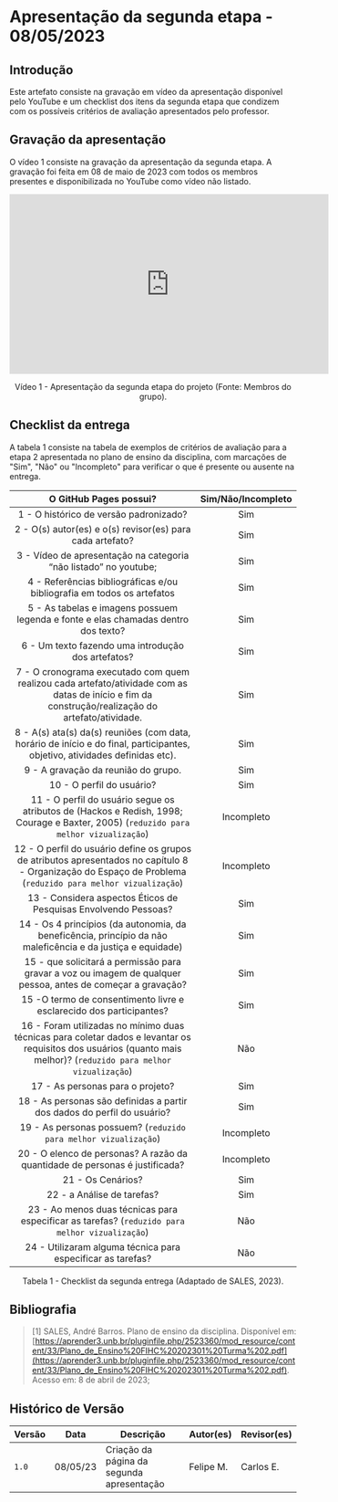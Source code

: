 # Apresentação da segunda etapa - 08/05/2023

## Introdução

Este artefato consiste na gravação em vídeo da apresentação disponível pelo YouTube e um checklist dos itens da segunda etapa que condizem com os possíveis critérios de avaliação apresentados pelo professor.

## Gravação da apresentação

O vídeo 1 consiste na gravação da apresentação da segunda etapa. A gravação foi feita em 08 de maio de 2023 com todos os membros presentes e disponibilizada no YouTube como vídeo não listado.

<center>

<iframe width="560" height="315" src="https://www.youtube.com/embed/9z51UecbWsQ" title="YouTube video player" frameborder="0" allow="accelerometer; autoplay; clipboard-write; encrypted-media; gyroscope; picture-in-picture; web-share" allowfullscreen></iframe>

Vídeo 1 - Apresentação da segunda etapa do projeto (Fonte: Membros do grupo).

</center>

## Checklist da entrega

A tabela 1 consiste na tabela de exemplos de critérios de avaliação para a etapa 2 apresentada no plano de ensino da disciplina, com marcações de "Sim", "Não" ou "Incompleto" para verificar o que é presente ou ausente na entrega.

<center>

|**O GitHub Pages possui?**|**Sim/Não/Incompleto**|
|:------------------------:|:--------------------:|
|1 - O histórico de versão padronizado?| Sim |
|2 - O(s) autor(es) e o(s) revisor(es) para cada artefato?| Sim |
|3 - Vídeo de apresentação na categoria “não listado” no youtube;| Sim |
|4 - Referências bibliográficas e/ou bibliografia em todos os artefatos| Sim |
|5 - As tabelas e imagens possuem legenda e fonte e elas chamadas dentro dos texto?| Sim|
|6 - Um texto fazendo uma introdução dos artefatos?|Sim|
|7 - O cronograma executado com quem realizou cada artefato/atividade com as datas de início e fim da construção/realização do artefato/atividade.|Sim|
|8 - A(s) ata(s) da(s) reuniões (com data, horário de início e do final, participantes, objetivo, atividades definidas etc).|Sim|
|9 - A gravação da reunião do grupo.|Sim|
|10 - O perfil do usuário?|Sim|
|11 - O perfil do usuário segue os atributos de (Hackos e Redish, 1998; Courage e Baxter, 2005) (`reduzido para melhor vizualização`)|Incompleto|
|12 - O perfil do usuário define os grupos de atributos apresentados no capítulo 8 - Organização do Espaço de Problema (`reduzido para melhor vizualização`)|Incompleto|
|13 - Considera aspectos Éticos de Pesquisas Envolvendo Pessoas?|Sim|
|14 - Os 4 princípios (da autonomia, da beneficência, princípio da não maleficência e da justiça e equidade)|Sim|
|15 - que solicitará a permissão para gravar a voz ou imagem de qualquer pessoa, antes de começar a gravação?|Sim|
|15 -O termo de consentimento livre e esclarecido dos participantes?|Sim|
|16 - Foram utilizadas no mínimo duas técnicas para coletar dados e levantar os requisitos dos usuários (quanto mais melhor)? (`reduzido para melhor vizualização`) |Não|
|17 - As personas para o projeto?|Sim|
|18 - As personas são definidas a partir dos dados do perfil do usuário?|Sim|
|19 - As personas possuem? (`reduzido para melhor vizualização`)|Incompleto|
|20 - O elenco de personas? A razão da quantidade de personas é justificada?|Incompleto|
|21 - Os Cenários?|Sim|
|22 - a Análise de tarefas?|Sim|
|23 - Ao menos duas técnicas para especificar as tarefas? (`reduzido para melhor vizualização`)|Não|
|24 - Utilizaram alguma técnica para especificar as tarefas?|Não|

Tabela 1 - Checklist da segunda entrega (Adaptado de SALES, 2023).

</center>

## Bibliografia

> [1] SALES, André Barros. Plano de ensino da disciplina. Disponível em: [https://aprender3.unb.br/pluginfile.php/2523360/mod_resource/content/33/Plano_de_Ensino%20FIHC%20202301%20Turma%202.pdf](https://aprender3.unb.br/pluginfile.php/2523360/mod_resource/content/33/Plano_de_Ensino%20FIHC%20202301%20Turma%202.pdf). Acesso em: 8 de abril de 2023;

## Histórico de Versão

|  Versão  |   Data   |                      Descrição          |    Autor(es)   |  Revisor(es)  |
| -------- | -------- | --------------------------------------- | -------------- | ------------- |
|  `1.0`   | 08/05/23 | Criação da página da segunda apresentação | Felipe M. |  Carlos E. |
